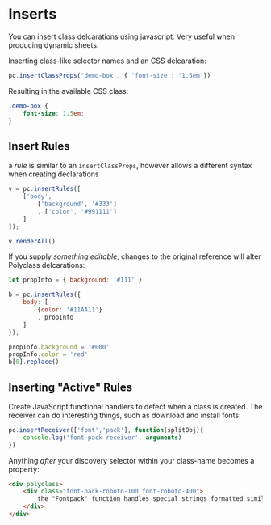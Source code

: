 # Inserts

You can insert class delcarations using javascript. Very useful when producing dynamic sheets.

Inserting class-like selector names and an CSS delcaration:

```js
pc.insertClassProps('demo-box', { 'font-size': '1.5em'})
```

Resulting in the available CSS class:

```css
.demo-box {
    font-size: 1.5em;
}
```

## Insert Rules

a _rule_ is similar to an `insertClassProps`, however allows a different syntax when creating declarations

```js
v = pc.insertRules([
    ['body',
        ['background', '#333']
        , ['color', '#991111']
    ]
]);

v.renderAll()
```

If you supply _something editable_, changes to the original reference will alter Polyclass delcarations:

```js
let propInfo = { background: '#111' }

b = pc.insertRules({
    body: [
        {color: '#11AA11'}
        , propInfo
    ]
});

propInfo.background = '#000'
propInfo.color = 'red'
b[0].replace()
```

## Inserting "Active" Rules

Create JavaScript functional handlers to detect when a class is created. The receiver can do interesting things, such as download and install fonts:

```js
pc.insertReceiver(['font','pack'], function(splitObj){
    console.log('font-pack receiver', arguments)
})
```

Anything _after_ your discovery selector within your class-name becomes a property:

```html
<div polyclass>
    <div class="font-pack-roboto-100 font-roboto-400">
        the "Fontpack" function handles special strings formatted similar to the google font string.
    </div>
</div>
```

